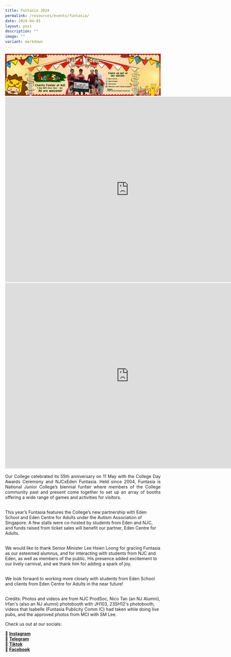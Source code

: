 ```yaml
---
title: Funtasia 2024
permalink: /resources/events/funtasia/
date: 2024-04-01
layout: post
description: ""
image: ""
variant: markdown
---
```

<img alt="BANNER" src="/images/Funtasia2024/NJ_Website_new.png">

<div align="center"><iframe allowfullscreen="" allow="accelerometer; autoplay; clipboard-write; encrypted-media; gyroscope; picture-in-picture; web-share" frameborder="0" title="NJC X Eden Funtasia 2024 Wrapped!" src="https://www.youtube.com/embed/vyUiFc6VTHw" height="600" width="800"></iframe></div>

<div align="center"><iframe allowfullscreen="" allow="accelerometer; autoplay; clipboard-write; encrypted-media; gyroscope; picture-in-picture; web-share" frameborder="0" title="NJC x Eden Funtasia 2024 - Walking Tour" src="https://www.youtube.com/embed/igsAddOUBcU" height="600" width="800"></iframe></div>

<p style="text-align: justify;">
Our College celebrated its 55th anniversary on 11 May with the College Day Awards Ceremony and NJCxEden Funtasia. Held since 2004, Funtasia is National Junior College’s biennial funfair where members of the College community past and present come together to set up an array of booths offering a wide range of games and activities for visitors.
<br><br>

This year’s Funtasia features the College’s new partnership with Eden School and Eden Centre for Adults under the Autism Association of Singapore. A few stalls were co-hosted by students from Eden and NJC, and funds raised from ticket sales will benefit our partner, Eden Centre for Adults.
<br><br>

We would like to thank Senior Minister Lee Hsien Loong for gracing Funtasia as our esteemed alumnus, and for interacting with students from NJC and Eden, as well as members of the public. His presence added excitement to our lively carnival, and we thank him for adding a spark of joy.
<br><br>

We look forward to working more closely with students from Eden School and clients from Eden Centre for Adults in the near future!
<br><br>

Credits: Photos and videos are from NJC ProdSoc, Nico Tan (an NJ Alumni), Irfan's (also an NJ alumni) photobooth with JH103, 23SH12's photobooth, videos that Isabelle (Funtasia Publicity Comm IC) had taken while doing live pubs, and the approved photos from MCI with SM Lee.
</p>

<p style="text-align: justify;"> Check us out at our socials: </p>
📸 <b><a target="_blank" href="https://www.instagram.com/njc.funtasia/">Instagram</a></b><br>
📲 <b><a target="_blank" href="https://t.me/njcfuntasia">Telegram</a></b><br>
🎵 <b><a target="_blank" href="https://www.tiktok.com/@nationaljc">Tiktok</a></b><br>
📘 <b><a target="_blank" href="https://www.facebook.com/nationaljc/">Facebook</a></b>